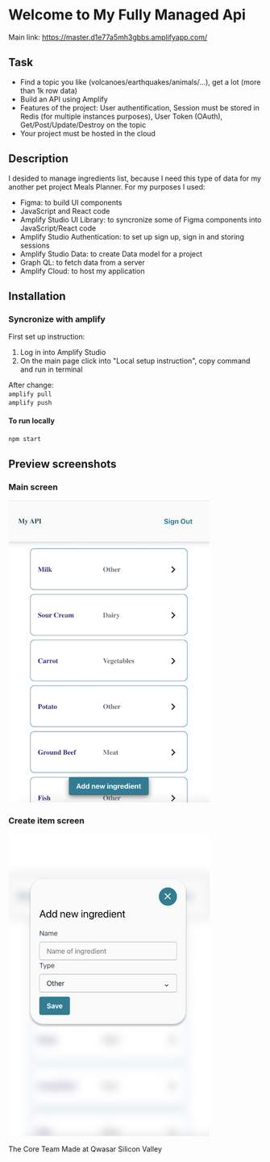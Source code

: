 # Welcome to My Fully Managed Api

Main link: https://master.d1e77a5mh3gbbs.amplifyapp.com/

## Task

- Find a topic you like (volcanoes/earthquakes/animals/...), get a lot (more than 1k row data)
- Build an API using Amplify
- Features of the project: User authentification, Session must be stored in Redis (for multiple instances purposes), User Token (OAuth), Get/Post/Update/Destroy on the topic
- Your project must be hosted in the cloud

## Description

I desided to manage ingredients list, because I need this type of data for my another pet project Meals Planner.
For my purposes I used:

- Figma: to build UI components
- JavaScript and React code
- Amplify Studio UI Library: to syncronize some of Figma components into JavaScript/React code
- Amplify Studio Authentication: to set up sign up, sign in and storing sessions
- Amplify Studio Data: to create Data model for a project
- Graph QL: to fetch data from a server
- Amplify Cloud: to host my application

## Installation

### Syncronize with amplify

First set up instruction:

1. Log in into Amplify Studio
2. On the main page click into "Local setup instruction", copy command and run in terminal

After change:  
 `amplify pull`  
 `amplify push`

#### To run locally

`npm start`

## Preview screenshots

### Main screen

<!-- ![Create item screen](src/images/my_api_create.png) -->
<img src="src/images/my_api_main.png" alt="Create item screen" width="400" height="600">

### Create item screen

<img src="src/images/my_api_create.png" alt="Create item screen" width="400" height="600">

The Core Team
Made at Qwasar Silicon Valley
